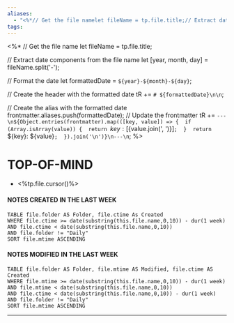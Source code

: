 ```yaml
---
aliases:
  - "<%*// Get the file namelet fileName = tp.file.title;// Extract date components from the file namelet [year, month, day] = fileName.split('-');// Format the datelet formattedDate = `${year}-${month}-${day}`;// Create the header with the formatted datetR += `# ${formattedDate}\\n\\n`;// Create the alias with the formatted date frontmatter.aliases.push(formattedDate);// Update the frontmatter tR += `---\\n${Object.entries(frontmatter).map(([key, value]) => {  if (Array.isArray(value)) {   return `${key}: [${value.join(', ')}]`;  }  return `${key}: ${value}`; }).join('\\n')}\\n---\\n`;%>"
tags: 
---
```

<%*
// Get the file name
let fileName = tp.file.title;

// Extract date components from the file name
let [year, month, day] = fileName.split('-');

// Format the date
let formattedDate = `${year}-${month}-${day}`;

// Create the header with the formatted date
tR += `# ${formattedDate}\n\n`;

// Create the alias with the formatted date 
frontmatter.aliases.push(formattedDate);
// Update the frontmatter 
tR += `---\n${Object.entries(frontmatter).map(([key, value]) => { 
	if (Array.isArray(value)) { 
		return `${key}: [${value.join(', ')}]`; 
	} 
	return `${key}: ${value}`; 
}).join('\n')}\n---\n`;
%>
# TOP-OF-MIND
- <%tp.file.cursor()%> 
#### NOTES CREATED IN THE LAST WEEK
``` dataview
TABLE file.folder AS Folder, file.ctime As Created
WHERE file.ctime >= date(substring(this.file.name,0,10)) - dur(1 week) 
AND file.ctime < date(substring(this.file.name,0,10)) 
AND file.folder != "Daily"
SORT file.mtime ASCENDING
```

#### NOTES MODIFIED IN THE LAST WEEK
``` dataview
TABLE file.folder AS Folder, file.mtime AS Modified, file.ctime AS Created
WHERE file.mtime >= date(substring(this.file.name,0,10)) - dur(1 week)
AND file.mtime < date(substring(this.file.name,0,10))
AND file.ctime < date(substring(this.file.name,0,10)) - dur(1 week)
AND file.folder != "Daily"
SORT file.mtime ASCENDING
```
---
